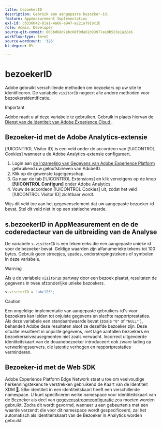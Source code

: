 ```yaml
---
title: bezoekerID
description: Gebruik een aangepaste bezoeker-id.
feature: Appmeasurement Implementation
exl-id: cb336042-01a1-4a66-a947-a221a7919c1b
role: Admin, Developer
source-git-commit: 665bd68d7ebc08f0da02d93977ee0b583e1a28e6
workflow-type: tm+mt
source-wordcount: '326'
ht-degree: 0%

---
```


# bezoekerID

Adobe gebruikt verschillende methoden om bezoekers op uw site te identificeren. De variabele `visitorID` negeert alle andere methoden voor bezoekersidentificatie.

>[!IMPORTANT]
>
>Adobe raadt u af deze variabele te gebruiken. Gebruik in plaats hiervan de [ Dienst van de Identiteit van Adobe Experience Cloud ](https://experienceleague.adobe.com/docs/id-service/using/home.html?lang=nl-NL).

## Bezoeker-id met de Adobe Analytics-extensie

[!UICONTROL Visitor ID] is een veld onder de accordeon van [!UICONTROL Cookies] wanneer u de Adobe Analytics-extensie configureert.

1. Login aan [ de Inzameling van Gegevens van Adobe Experience Platform ](https://experience.adobe.com/data-collection) gebruikend uw geloofsbrieven van AdobeID.
2. Klik op de gewenste tageigenschap.
3. Ga naar de tab [!UICONTROL Extensions] en klik vervolgens op de knop **[!UICONTROL Configure]** onder Adobe Analytics.
4. Vouw de accordeon [!UICONTROL Cookies] uit, zodat het veld [!UICONTROL Visitor ID] zichtbaar wordt.

Wijs dit veld toe aan het gegevenselement dat uw aangepaste bezoeker-id bevat. Stel dit veld niet in op een statische waarde.

## s.bezoekerID in AppMeasurement en de de coderedacteur van de uitbreiding van de Analyse

De variabele `s.visitorID` is een tekenreeks die een aangepaste unieke id voor de bezoeker bevat. Geldige waarden zijn alfanumerieke tekens tot 100 bytes. Gebruik geen streepjes, spaties, onderstrepingstekens of symbolen in deze variabele.

>[!WARNING]
>
>Als u de variabele `visitorID` partway door een bezoek plaatst, resultaten de gegevens in twee afzonderlijke unieke bezoekers.

```js
s.visitorID = "abc123";
```

>[!CAUTION]
>
>Een ongeldige implementatie van aangepaste gebruikers-id&#39;s voor bezoekers kan leiden tot onjuiste gegevens en slechte rapportprestaties. Als deze variabele een standaardwaarde bevat (zoals `"0"` of `"NULL"` ), behandelt Adobe deze resultaten alsof ze dezelfde bezoeker zijn. Deze situatie resulteert in onjuiste gegevens, met lage aantallen bezoekers en bezoekersniveausegmenten niet zoals verwacht. Incorrect uitgevoerde identiteitskaart van de douanebezoeker introduceert ook zware lading op verwerkingsservers, die [ latentie ](/help/technotes/latency.md) verhogen en rapportprestaties verminderen.

## Bezoeker-id met de Web SDK

Adobe Experience Platform Edge Network staat u toe om veelvoudige herkenningstekens te verstrekken gebruikend de Kaart van de Identiteit XDM [&#128279;](https://experienceleague.adobe.com/docs/experience-platform/edge/identity/overview.html?lang=nl-NL#using-identitymap). Elke identiteit in een identiteitskaart heeft een verschillende namespace. U kunt specificeren welke namespace voor identiteitskaart van de Bezoeker als deel van [ gegevensstroomconfiguratie ](https://experienceleague.adobe.com/docs/experience-platform/datastreams/configure.html?lang=nl-NL#analytics) zou moeten worden gebruikt. Zodra dit wordt gevormd, wanneer u een gebeurtenis met een waarde verzendt die voor dit namespace wordt gespecificeerd, zal het automatisch als identiteitskaart van de Bezoeker in Analytics worden gebruikt.
